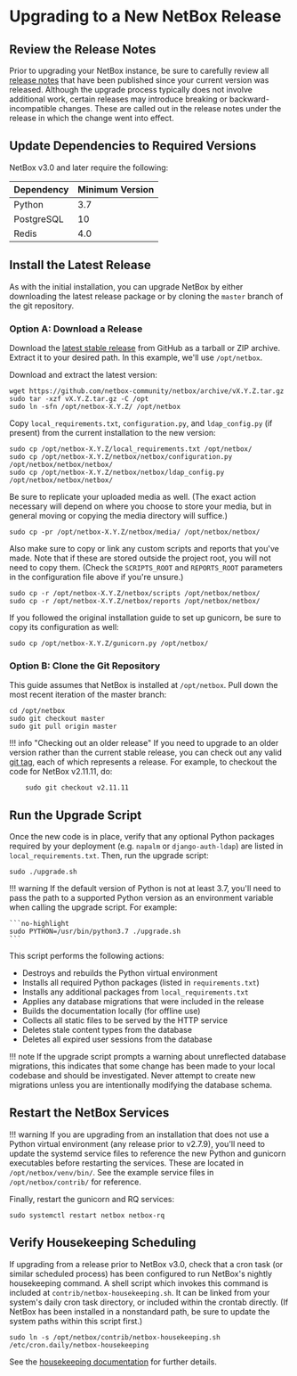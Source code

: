 # Upgrading to a New NetBox Release

## Review the Release Notes

Prior to upgrading your NetBox instance, be sure to carefully review all [release notes](../release-notes/index.md) that have been published since your current version was released. Although the upgrade process typically does not involve additional work, certain releases may introduce breaking or backward-incompatible changes. These are called out in the release notes under the release in which the change went into effect.

## Update Dependencies to Required Versions

NetBox v3.0 and later require the following:

| Dependency | Minimum Version |
|------------|-----------------|
| Python     | 3.7             |
| PostgreSQL | 10              |
| Redis      | 4.0             |

## Install the Latest Release

As with the initial installation, you can upgrade NetBox by either downloading the latest release package or by cloning the `master` branch of the git repository. 

### Option A: Download a Release

Download the [latest stable release](https://github.com/netbox-community/netbox/releases) from GitHub as a tarball or ZIP archive. Extract it to your desired path. In this example, we'll use `/opt/netbox`.

Download and extract the latest version:

```no-highlight
wget https://github.com/netbox-community/netbox/archive/vX.Y.Z.tar.gz
sudo tar -xzf vX.Y.Z.tar.gz -C /opt
sudo ln -sfn /opt/netbox-X.Y.Z/ /opt/netbox
```

Copy `local_requirements.txt`, `configuration.py`, and `ldap_config.py` (if present) from the current installation to the new version:

```no-highlight
sudo cp /opt/netbox-X.Y.Z/local_requirements.txt /opt/netbox/
sudo cp /opt/netbox-X.Y.Z/netbox/netbox/configuration.py /opt/netbox/netbox/netbox/
sudo cp /opt/netbox-X.Y.Z/netbox/netbox/ldap_config.py /opt/netbox/netbox/netbox/
```

Be sure to replicate your uploaded media as well. (The exact action necessary will depend on where you choose to store your media, but in general moving or copying the media directory will suffice.)

```no-highlight
sudo cp -pr /opt/netbox-X.Y.Z/netbox/media/ /opt/netbox/netbox/
```

Also make sure to copy or link any custom scripts and reports that you've made. Note that if these are stored outside the project root, you will not need to copy them. (Check the `SCRIPTS_ROOT` and `REPORTS_ROOT` parameters in the configuration file above if you're unsure.)

```no-highlight
sudo cp -r /opt/netbox-X.Y.Z/netbox/scripts /opt/netbox/netbox/
sudo cp -r /opt/netbox-X.Y.Z/netbox/reports /opt/netbox/netbox/
```

If you followed the original installation guide to set up gunicorn, be sure to copy its configuration as well:

```no-highlight
sudo cp /opt/netbox-X.Y.Z/gunicorn.py /opt/netbox/
```

### Option B: Clone the Git Repository

This guide assumes that NetBox is installed at `/opt/netbox`. Pull down the most recent iteration of the master branch:

```no-highlight
cd /opt/netbox
sudo git checkout master
sudo git pull origin master
```

!!! info "Checking out an older release"
    If you need to upgrade to an older version rather than the current stable release, you can check out any valid [git tag](https://github.com/netbox-community/netbox/tags), each of which represents a release. For example, to checkout the code for NetBox v2.11.11, do:

        sudo git checkout v2.11.11

## Run the Upgrade Script

Once the new code is in place, verify that any optional Python packages required by your deployment (e.g. `napalm` or `django-auth-ldap`) are listed in `local_requirements.txt`. Then, run the upgrade script:

```no-highlight
sudo ./upgrade.sh
```

!!! warning
    If the default version of Python is not at least 3.7, you'll need to pass the path to a supported Python version as an environment variable when calling the upgrade script. For example:

    ```no-highlight
    sudo PYTHON=/usr/bin/python3.7 ./upgrade.sh
    ```

This script performs the following actions:

* Destroys and rebuilds the Python virtual environment
* Installs all required Python packages (listed in `requirements.txt`)
* Installs any additional packages from `local_requirements.txt`
* Applies any database migrations that were included in the release
* Builds the documentation locally (for offline use)
* Collects all static files to be served by the HTTP service
* Deletes stale content types from the database
* Deletes all expired user sessions from the database

!!! note
    If the upgrade script prompts a warning about unreflected database migrations, this indicates that some change has
    been made to your local codebase and should be investigated. Never attempt to create new migrations unless you are
    intentionally modifying the database schema.

## Restart the NetBox Services

!!! warning
    If you are upgrading from an installation that does not use a Python virtual environment (any release prior to v2.7.9), you'll need to update the systemd service files to reference the new Python and gunicorn executables before restarting the services. These are located in `/opt/netbox/venv/bin/`. See the example service files in `/opt/netbox/contrib/` for reference.

Finally, restart the gunicorn and RQ services:

```no-highlight
sudo systemctl restart netbox netbox-rq
```

## Verify Housekeeping Scheduling

If upgrading from a release prior to NetBox v3.0, check that a cron task (or similar scheduled process) has been configured to run NetBox's nightly housekeeping command. A shell script which invokes this command is included at `contrib/netbox-housekeeping.sh`. It can be linked from your system's daily cron task directory, or included within the crontab directly. (If NetBox has been installed in a nonstandard path, be sure to update the system paths within this script first.)

```shell
sudo ln -s /opt/netbox/contrib/netbox-housekeeping.sh /etc/cron.daily/netbox-housekeeping
```

See the [housekeeping documentation](../administration/housekeeping.md) for further details.
